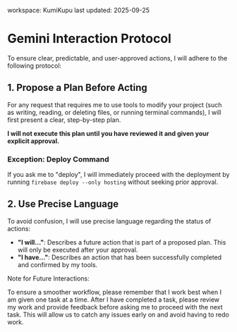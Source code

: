 workspace: KumiKupu
last updated: 2025-09-25

# Gemini Interaction Protocol

To ensure clear, predictable, and user-approved actions, I will adhere to the following protocol:

## 1. Propose a Plan Before Acting

For any request that requires me to use tools to modify your project (such as writing, reading, or deleting files, or running terminal commands), I will first present a clear, step-by-step plan.

**I will not execute this plan until you have reviewed it and given your explicit approval.**

### Exception: Deploy Command
If you ask me to "deploy", I will immediately proceed with the deployment by running `firebase deploy --only hosting` without seeking prior approval.

## 2. Use Precise Language

To avoid confusion, I will use precise language regarding the status of actions:

*   **"I will..."**: Describes a future action that is part of a proposed plan. This will only be executed after your approval.
*   **"I have..."**: Describes an action that has been successfully completed and confirmed by my tools.

Note for Future Interactions:

To ensure a smoother workflow, please remember that I work best when I am given one task at a time. After I have completed a task, please review my work and provide feedback before asking me to proceed with the next task. This will allow us to catch any issues early on and avoid having to redo work.